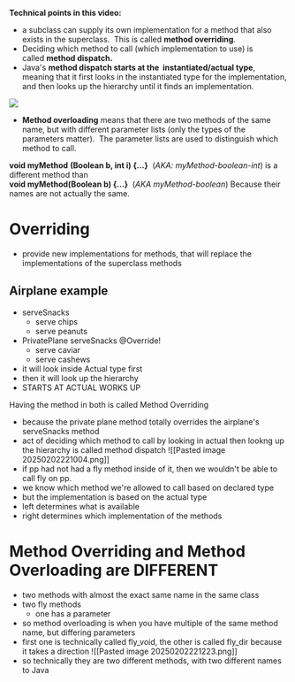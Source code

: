 **Technical points in this video:**

- a subclass can supply its own implementation for a method that also exists in the superclass.  This is called **method overriding**.
- Deciding which method to call (which implementation to use) is called **method dispatch.**
- Java's **method dispatch starts at the  instantiated/actual type**, meaning that it first looks in the instantiated type for the implementation, and then looks up the hierarchy until it finds an implementation.  

![](https://edge.edx.org/asset-v1:UBC+CPSC210+all+type@asset+block/apparent-actual-dispatch-methods-2.jpg)

- **Method overloading** means that there are two methods of the same name, but with different parameter lists (only the types of the parameters matter).  The parameter lists are used to distinguish which method to call.  

**void myMethod** **(Boolean b, int i) {...}**  (_AKA: myMethod-boolean-int_) is a different method than    
**void myMethod(Boolean b) {...}**  (_AKA myMethod-boolean_) Because their names are not actually the same.


# Overriding
- provide new implementations for methods, that will replace the implementations of the superclass methods

## Airplane example
- serveSnacks
	- serve chips
	- serve peanuts
- PrivatePlane serveSnacks @Override!
	- serve caviar
	- serve cashews
- it will look inside Actual type first
- then it will look up the hierarchy
- STARTS AT ACTUAL WORKS UP

Having the method in both is called Method Overriding
- because the private plane method totally overrides the airplane's serveSnacks method
- act of deciding which method to call by looking in actual then lookng up the hierarchy is called method dispatch
![[Pasted image 20250202221004.png]]
- if pp had not had a fly method inside of it, then we wouldn't be able to call fly on pp.
- we know which method we're allowed to call based on declared type
- but the implementation is based on the actual type
- left determines what is available
- right determines which implementation of the methods

# Method Overriding and Method Overloading are DIFFERENT
- two methods with almost the exact same name in the same class
- two fly methods
	- one has a parameter
- so method overloading is when you have multiple of the same method name, but differing parameters
- first one is technically called fly_void, the other is called fly_dir because it takes a direction
![[Pasted image 20250202221223.png]]
- so technically they are two different methods, with two different names to Java